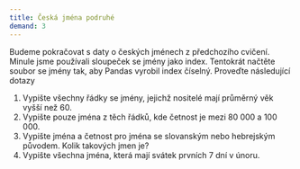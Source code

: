 ```yaml
---
title: Česká jména podruhé
demand: 3
---
```


Budeme pokračovat s daty o českých jménech z předchozího cvičení. Minule jsme používali sloupeček se jmény jako index. Tentokrát načtěte soubor se jmény tak, aby Pandas vyrobil index číselný. Proveďte následující dotazy

1. Vypište všechny řádky se jmény, jejichž nositelé mají průměrný věk vyšší než 60.
1. Vypište pouze jména z těch řádků, kde četnost je mezi 80 000 a 100 000.
1. Vypište jména a četnost pro jména se slovanským nebo hebrejským původem. Kolik takových jmen je?
1. Vypište všechna jména, která mají svátek prvních 7 dní v únoru.
